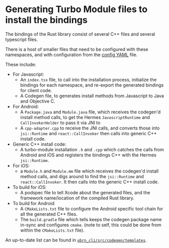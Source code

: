 # Generating Turbo Module files to install the bindings

The bindings of the Rust library consist of several C++ files and several typescript files.

There is a host of smaller files that need to be configured with these namespaces, and with configuration from the [config YAML](config-yaml.md) file.

These include:

- For Javascript:
    - An `index.tsx` file, to call into the installation process, initialize the bindings for each namespace, and re-export the generated bindings for client code.
    - A Codegen file, to generates install methods from Javascript to Java and Objective C.
- For Android:
    - A `Package.java` and `Module.java` file, which receives the codegen'd install method calls, to get the Hermes `JavascriptRuntime` and `CallInvokerHolder` to pass it via JNI to
    - A `cpp-adapter.cpp` to receive the JNI calls, and converts those into `jsi::Runtime` and `react::CallInvoker` then calls into generic C++ install code.
- Generic C++ install code:
    - A turbo-module installation `.h` and `.cpp` which catches the calls from Android and iOS and registers the bindings C++ with the Hermes `jsi::Runtime`.
- For iOS:
    - a `Module.h` and `Module.mm` file which receives the codegen'd install method calls, and digs around to find the `jsi::Runtime` and `react::CallInvoker`. It then calls into the generic C++ install code.
- To build for iOS:
    - A podspec file to tell Xcode about the generated files, and the framework name/location of the compiled Rust library.
- To build for Android
    - A `CMakeLists.txt` file to configure the Android specific tool chain for all the generated C++ files.
    - The `build.gradle` file which tells keeps the codegen package name in-sync and configures `cmake`. (note to self, this could be done from within the `CMakeLists.txt` file).

An up-to-date list can be found in [`ubrn_cli/src/codegen/templates`](https://github.com/jhugman/uniffi-bindgen-react-native/tree/main/crates/ubrn_cli/src/codegen/templates).

